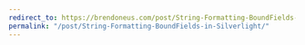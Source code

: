 ```yaml
---
redirect_to: https://brendoneus.com/post/String-Formatting-BoundFields-in-Silverlight/
permalink: "/post/String-Formatting-BoundFields-in-Silverlight/"
---
```

